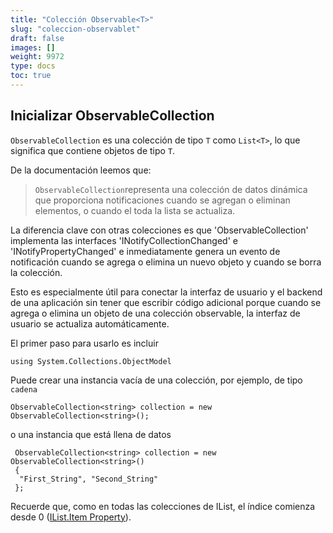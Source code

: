 ```yaml
---
title: "Colección Observable<T>"
slug: "coleccion-observablet"
draft: false
images: []
weight: 9972
type: docs
toc: true
---
```


## Inicializar ObservableCollection<T>
`ObservableCollection` es una colección de tipo `T` como `List<T>`, lo que significa que contiene objetos de tipo `T`.

De la documentación leemos que:

> `ObservableCollection`representa una colección de datos dinámica que
> proporciona notificaciones cuando se agregan o eliminan elementos, o cuando el
> toda la lista se actualiza.

La diferencia clave con otras colecciones es que 'ObservableCollection' implementa las interfaces 'INotifyCollectionChanged' e 'INotifyPropertyChanged' e inmediatamente genera un evento de notificación cuando se agrega o elimina un nuevo objeto y cuando se borra la colección.

Esto es especialmente útil para conectar la interfaz de usuario y el backend de una aplicación sin tener que escribir código adicional porque cuando se agrega o elimina un objeto de una colección observable, la interfaz de usuario se actualiza automáticamente.

El primer paso para usarlo es incluir

    using System.Collections.ObjectModel

Puede crear una instancia vacía de una colección, por ejemplo, de tipo `cadena`

    ObservableCollection<string> collection = new ObservableCollection<string>();

o una instancia que está llena de datos

     ObservableCollection<string> collection = new ObservableCollection<string>()
     {
      "First_String", "Second_String"
     };

Recuerde que, como en todas las colecciones de IList, el índice comienza desde 0 ([IList<T>.Item Property][1]).


[1]: https://msdn.microsoft.com/en-us/library/ewthkb10(v=vs.110).aspx "IList&lt;T&gt;.Propiedad del elemento"

